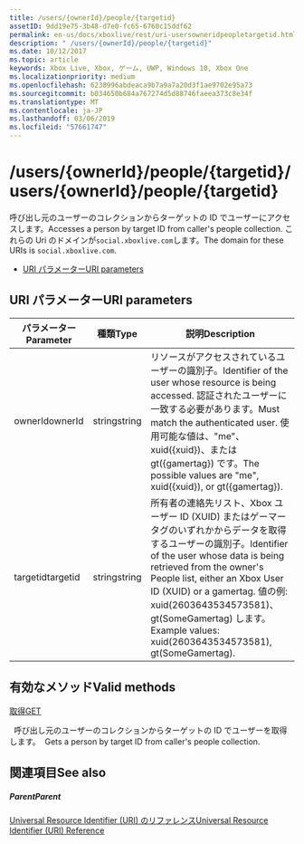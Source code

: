 ```yaml
---
title: /users/{ownerId}/people/{targetid}
assetID: 9dd19e75-3b48-d7e0-fc65-6760c15ddf62
permalink: en-us/docs/xboxlive/rest/uri-usersowneridpeopletargetid.html
description: " /users/{ownerId}/people/{targetid}"
ms.date: 10/12/2017
ms.topic: article
keywords: Xbox Live, Xbox, ゲーム, UWP, Windows 10, Xbox One
ms.localizationpriority: medium
ms.openlocfilehash: 6238996abdeaca9b7a9a7a20d3f1ae9702e95a73
ms.sourcegitcommit: b034650b684a767274d5d88746faeea373c8e34f
ms.translationtype: MT
ms.contentlocale: ja-JP
ms.lasthandoff: 03/06/2019
ms.locfileid: "57661747"
---
```

# <a name="usersowneridpeopletargetid"></a><span data-ttu-id="f72d2-104">/users/{ownerId}/people/{targetid}</span><span class="sxs-lookup"><span data-stu-id="f72d2-104">/users/{ownerId}/people/{targetid}</span></span>
<span data-ttu-id="f72d2-105">呼び出し元のユーザーのコレクションからターゲットの ID でユーザーにアクセスします。</span><span class="sxs-lookup"><span data-stu-id="f72d2-105">Accesses a person by target ID from caller's people collection.</span></span> <span data-ttu-id="f72d2-106">これらの Uri のドメインが`social.xboxlive.com`します。</span><span class="sxs-lookup"><span data-stu-id="f72d2-106">The domain for these URIs is `social.xboxlive.com`.</span></span>
 
  * [<span data-ttu-id="f72d2-107">URI パラメーター</span><span class="sxs-lookup"><span data-stu-id="f72d2-107">URI parameters</span></span>](#ID4EV)
 
<a id="ID4EV"></a>

 
## <a name="uri-parameters"></a><span data-ttu-id="f72d2-108">URI パラメーター</span><span class="sxs-lookup"><span data-stu-id="f72d2-108">URI parameters</span></span>
 
| <span data-ttu-id="f72d2-109">パラメーター</span><span class="sxs-lookup"><span data-stu-id="f72d2-109">Parameter</span></span>| <span data-ttu-id="f72d2-110">種類</span><span class="sxs-lookup"><span data-stu-id="f72d2-110">Type</span></span>| <span data-ttu-id="f72d2-111">説明</span><span class="sxs-lookup"><span data-stu-id="f72d2-111">Description</span></span>| 
| --- | --- | --- | 
| <span data-ttu-id="f72d2-112">ownerId</span><span class="sxs-lookup"><span data-stu-id="f72d2-112">ownerId</span></span>| <span data-ttu-id="f72d2-113">string</span><span class="sxs-lookup"><span data-stu-id="f72d2-113">string</span></span>| <span data-ttu-id="f72d2-114">リソースがアクセスされているユーザーの識別子。</span><span class="sxs-lookup"><span data-stu-id="f72d2-114">Identifier of the user whose resource is being accessed.</span></span> <span data-ttu-id="f72d2-115">認証されたユーザーに一致する必要があります。</span><span class="sxs-lookup"><span data-stu-id="f72d2-115">Must match the authenticated user.</span></span> <span data-ttu-id="f72d2-116">使用可能な値は、"me"、xuid({xuid})、または gt({gamertag}) です。</span><span class="sxs-lookup"><span data-stu-id="f72d2-116">The possible values are "me", xuid({xuid}), or gt({gamertag}).</span></span>| 
| <span data-ttu-id="f72d2-117">targetid</span><span class="sxs-lookup"><span data-stu-id="f72d2-117">targetid</span></span>| <span data-ttu-id="f72d2-118">string</span><span class="sxs-lookup"><span data-stu-id="f72d2-118">string</span></span>| <span data-ttu-id="f72d2-119">所有者の連絡先リスト、Xbox ユーザー ID (XUID) またはゲーマータグのいずれかからデータを取得するユーザーの識別子。</span><span class="sxs-lookup"><span data-stu-id="f72d2-119">Identifier of the user whose data is being retrieved from the owner's People list, either an Xbox User ID (XUID) or a gamertag.</span></span> <span data-ttu-id="f72d2-120">値の例: xuid(2603643534573581)、gt(SomeGamertag) します。</span><span class="sxs-lookup"><span data-stu-id="f72d2-120">Example values: xuid(2603643534573581), gt(SomeGamertag).</span></span>| 
  
<a id="ID4EQB"></a>

 
## <a name="valid-methods"></a><span data-ttu-id="f72d2-121">有効なメソッド</span><span class="sxs-lookup"><span data-stu-id="f72d2-121">Valid methods</span></span>

[<span data-ttu-id="f72d2-122">取得</span><span class="sxs-lookup"><span data-stu-id="f72d2-122">GET</span></span>](uri-usersowneridpeopletargetidget.md)

<span data-ttu-id="f72d2-123">&nbsp;&nbsp;呼び出し元のユーザーのコレクションからターゲットの ID でユーザーを取得します。</span><span class="sxs-lookup"><span data-stu-id="f72d2-123">&nbsp;&nbsp;Gets a person by target ID from caller's people collection.</span></span>
 
<a id="ID4E1B"></a>

 
## <a name="see-also"></a><span data-ttu-id="f72d2-124">関連項目</span><span class="sxs-lookup"><span data-stu-id="f72d2-124">See also</span></span>
 
<a id="ID4E3B"></a>

 
##### <a name="parent"></a><span data-ttu-id="f72d2-125">Parent</span><span class="sxs-lookup"><span data-stu-id="f72d2-125">Parent</span></span> 

[<span data-ttu-id="f72d2-126">Universal Resource Identifier (URI) のリファレンス</span><span class="sxs-lookup"><span data-stu-id="f72d2-126">Universal Resource Identifier (URI) Reference</span></span>](../atoc-xboxlivews-reference-uris.md)

   